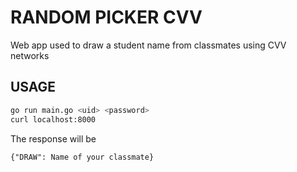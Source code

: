 # RANDOM PICKER CVV
Web app used to draw a student name from classmates using CVV networks

## USAGE
```bash
go run main.go <uid> <password>
curl localhost:8000
```
The response will be

`{"DRAW": Name of your classmate}`


